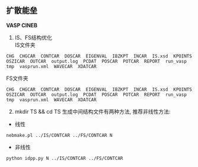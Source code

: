 ## 扩散能垒  
**VASP CINEB**  
1. IS、FS结构优化  
IS文件夹
```
CHG  CHGCAR  CONTCAR  DOSCAR  EIGENVAL  IBZKPT  INCAR  IS.xsd  KPOINTS  OSZICAR  OUTCAR  output.log  PCDAT  POSCAR  POTCAR  REPORT  run_vasp  tmp  vasprun.xml  WAVECAR  XDATCAR
```
FS文件夹
```
CHG  CHGCAR  CONTCAR  DOSCAR  EIGENVAL  IBZKPT  INCAR  IS.xsd  KPOINTS  OSZICAR  OUTCAR  output.log  PCDAT  POSCAR  POTCAR  REPORT  run_vasp  tmp  vasprun.xml  WAVECAR  XDATCAR
```
2. mkdir TS && cd TS
生成中间结构文件有两种方法, 推荐非线性方法:  
* 线性  
```
nebmake.pl ../IS/CONTCAR ../FS/CONTCAR N
```
* 非线性  
```
python idpp.py N ../IS/CONTCAR ../FS/CONTCAR
```